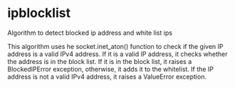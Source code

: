 # ipblocklist
Algorithm to detect blocked ip address and white list ips 

This algorithm uses he socket.inet_aton() function to check if the given IP address is a valid IPv4 address. If it is a valid IP address, it checks whether the address is in the block list. If it is in the block list, it raises a BlockedIPError exception, otherwise, it adds it to the whitelist. If the IP address is not a valid IPv4 address, it raises a ValueError exception.
